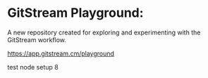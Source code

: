 # GitStream Playground:

A new repository created for exploring and experimenting with the GitStream workflow.

https://app.gitstream.cm/playground

test node setup 8